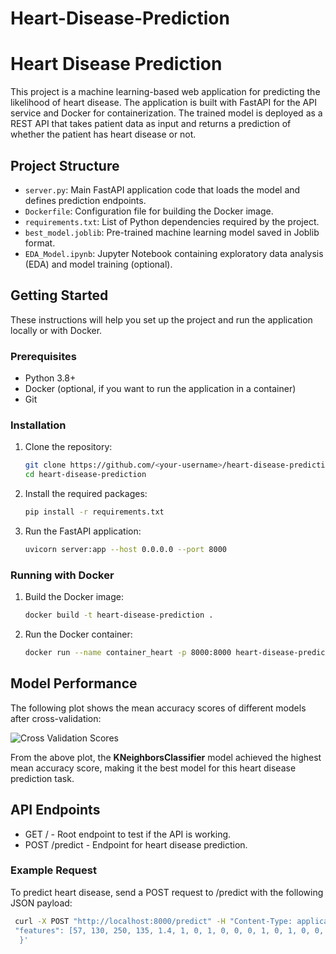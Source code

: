 # Heart-Disease-Prediction

# Heart Disease Prediction

This project is a machine learning-based web application for predicting the likelihood of heart disease. The application is built with FastAPI for the API service and Docker for containerization. The trained model is deployed as a REST API that takes patient data as input and returns a prediction of whether the patient has heart disease or not.

## Project Structure

- `server.py`: Main FastAPI application code that loads the model and defines prediction endpoints.
- `Dockerfile`: Configuration file for building the Docker image.
- `requirements.txt`: List of Python dependencies required by the project.
- `best_model.joblib`: Pre-trained machine learning model saved in Joblib format.
- `EDA_Model.ipynb`: Jupyter Notebook containing exploratory data analysis (EDA) and model training (optional).

## Getting Started

These instructions will help you set up the project and run the application locally or with Docker.

### Prerequisites

- Python 3.8+
- Docker (optional, if you want to run the application in a container)
- Git

### Installation

1. Clone the repository:

   ```bash
   git clone https://github.com/<your-username>/heart-disease-prediction.git
   cd heart-disease-prediction
2. Install the required packages:

   ```bash
   pip install -r requirements.txt
3. Run the FastAPI application:
   ```bash
   uvicorn server:app --host 0.0.0.0 --port 8000

### Running with Docker

1. Build the Docker image:
   ```bash
   docker build -t heart-disease-prediction .
3. Run the Docker container:
   ```bash
   docker run --name container_heart -p 8000:8000 heart-disease-prediction
## Model Performance

The following plot shows the mean accuracy scores of different models after cross-validation:

![Cross Validation Scores](result/cross_validation_scores.png)

From the above plot, the **KNeighborsClassifier** model achieved the highest mean accuracy score, making it the best model for this heart disease prediction task.


## API Endpoints
- GET / - Root endpoint to test if the API is working.
- POST /predict - Endpoint for heart disease prediction.
  
### Example Request
To predict heart disease, send a POST request to /predict with the following JSON payload:
   ```bash
    curl -X POST "http://localhost:8000/predict" -H "Content-Type: application/json" -d '{
    "features": [57, 130, 250, 135, 1.4, 1, 0, 1, 0, 0, 0, 1, 0, 1, 0, 0, 1, 0, 1, 0, 0, 1, 0, 0, 0, 1, 0, 0]
     }'



      



